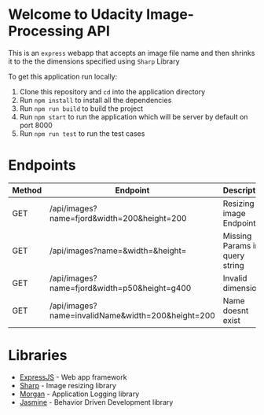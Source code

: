 # Welcome to Udacity Image-Processing API
This is an `express` webapp that accepts an image file name and  then shrinks it to the the dimensions specified using `Sharp` Library

To get this application run locally:

1. Clone this repository and `cd` into the application directory
2. Run `npm install` to install all the dependencies
3. Run `npm run build` to build the project
4. Run `npm start` to run the application which will be server by default on port 8000
5. Run `npm run test` to run the test cases

# Endpoints
| Method | Endpoint | Description | Response |
--- | --- | --- | --- | 
GET | /api/images?name=fjord&width=200&height=200 | Resizing image Endpoint | 200 OK
GET | /api/images?name=&width=&height= | Missing Params in query string | 400 Bad Request
GET | /api/images?name=fjord&width=p50&height=g400 | Invalid dimensions | 400 Bad Request
GET | /api/images?name=invalidName&width=200&height=200 | Name doesnt exist | 404 Not Found 

# Libraries
- [ExpressJS](https://github.com/expressjs/express) - Web app framework
- [Sharp](https://github.com/lovell/sharp) - Image resizing library
- [Morgan](https://github.com/expressjs/morgan) - Application Logging library
- [Jasmine](https://github.com/jasmine/jasmine-npm) - Behavior Driven Development library